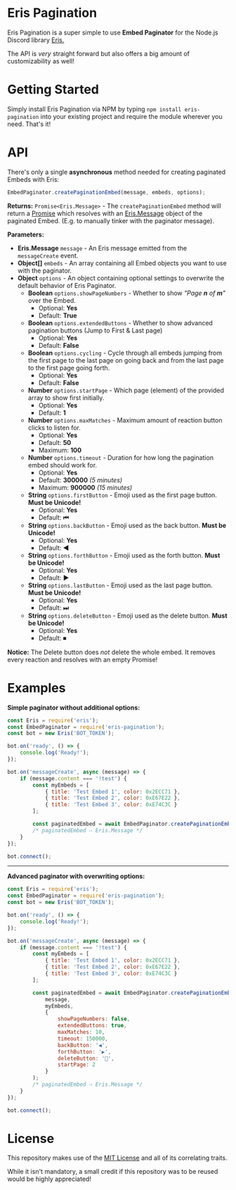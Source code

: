 # Eris Pagination
Eris Pagination is a super simple to use **Embed Paginator** for the Node.js Discord library  [Eris.](https://github.com/abalabahaha/eris)

The API is *very* straight forward but also offers a big amount of customizability as well!

# Getting Started
Simply install Eris Pagination via NPM by typing `npm install eris-pagination` into your existing project and require the module wherever you need. That's it!

# API
There's only a single **asynchronous** method needed for creating paginated Embeds with Eris:
```js
EmbedPaginator.createPaginationEmbed(message, embeds, options);
```
**Returns:** `Promise<Eris.Message>` - The `createPaginationEmbed` method will return a [Promise](https://developer.mozilla.org/en-US/docs/Web/JavaScript/Reference/Global_Objects/Promise) which resolves with an [Eris.Message](https://abal.moe/Eris/docs/Message) object of the paginated Embed. (E.g. to manually tinker with the paginator message).

**Parameters:**
- **Eris.Message** `message` - An Eris message emitted from the `messageCreate` event.
- **Object[]** `embeds` - An array containing all Embed objects you want to use with the paginator.
- **Object** `options` - An object containing optional settings to overwrite the default behavior of Eris Paginator.
    - **Boolean** `options.showPageNumbers` - Whether to show *"Page **n** of **m**"* over the Embed.
        - Optional: **Yes**
        - Default: **True**
    - **Boolean** `options.extendedButtons` - Whether to show advanced pagination buttons (Jump to First & Last page)
        - Optional: **Yes**
        - Default: **False**
    - **Boolean** `options.cycling` - Cycle through all embeds jumping from the first page to the last page on going back and from the last page to the first page going forth.
        - Optional: **Yes**
        - Default: **False**
    - **Number** `options.startPage` - Which page (element) of the provided array to show first initially.
        - Optional: **Yes**
        - Default: **1**
    - **Number** `options.maxMatches` - Maximum amount of reaction button clicks to listen for.
        - Optional: **Yes**
        - Default: **50**
        - Maximum: **100**
    - **Number** `options.timeout` - Duration for how long the pagination embed should work for.
        - Optional: **Yes**
        - Default: **300000** *(5 minutes)*
        - Maximum: **900000** *(15 minutes)*
    - **String** `options.firstButton` - Emoji used as the first page button. **Must be Unicode!**
        - Optional: **Yes**
        - Default: **⏮**
    - **String** `options.backButton` - Emoji used as the back button. **Must be Unicode!**
        - Optional: **Yes**
        - Default: **◀**
    - **String** `options.forthButton` - Emoji used as the forth button. **Must be Unicode!**
        - Optional: **Yes**
        - Default: **▶**
    - **String** `options.lastButton` - Emoji used as the last page button. **Must be Unicode!**
        - Optional: **Yes**
        - Default: **⏭**
    - **String** `options.deleteButton` - Emoji used as the delete button. **Must be Unicode!**
        - Optional: **Yes**
        - Default: **⏹**

**Notice:** The Delete button does *not* delete the whole embed. It removes every reaction and resolves with an empty Promise!

# Examples
**Simple paginator without additional options:**
```js
const Eris = require('eris');
const EmbedPaginator = require('eris-pagination');
const bot = new Eris('BOT_TOKEN');

bot.on('ready', () => {
    console.log('Ready!');
});

bot.on('messageCreate', async (message) => {
    if (message.content === '!test') {
        const myEmbeds = [
            { title: 'Test Embed 1', color: 0x2ECC71 },
            { title: 'Test Embed 2', color: 0xE67E22 },
            { title: 'Test Embed 3', color: 0xE74C3C }
        ];

        const paginatedEmbed = await EmbedPaginator.createPaginationEmbed(message, myEmbeds);
        /* paginatedEmbed ⇨ Eris.Message */
    }
});

bot.connect();
```

<hr>

**Advanced paginator with overwriting options:**
```js
const Eris = require('eris');
const EmbedPaginator = require('eris-pagination');
const bot = new Eris('BOT_TOKEN');

bot.on('ready', () => {
    console.log('Ready!');
});

bot.on('messageCreate', async (message) => {
    if (message.content === '!test') {
        const myEmbeds = [
            { title: 'Test Embed 1', color: 0x2ECC71 },
            { title: 'Test Embed 2', color: 0xE67E22 },
            { title: 'Test Embed 3', color: 0xE74C3C }
        ];

        const paginatedEmbed = await EmbedPaginator.createPaginationEmbed(
            message, 
            myEmbeds, 
            {
                showPageNumbers: false,
                extendedButtons: true,
                maxMatches: 10,
                timeout: 150000,
                backButton: '◀',
                forthButton: '▶',
                deleteButton: '💩',
                startPage: 2
            }
        );
        /* paginatedEmbed ⇨ Eris.Message */
    }
});

bot.connect();
```

# License
This repository makes use of the [MIT License](https://opensource.org/licenses/MIT) and all of its correlating traits.

While it isn't mandatory, a small credit if this repository was to be reused would be highly appreciated!
